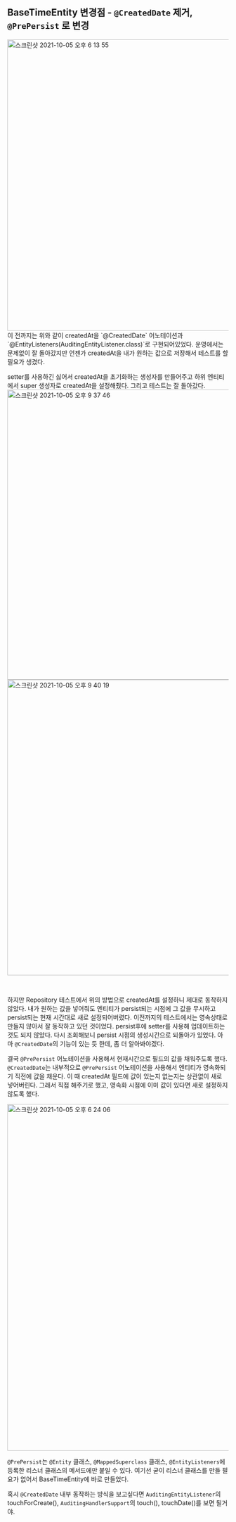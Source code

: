 ## BaseTimeEntity 변경점 - `@CreatedDate` 제거, `@PrePersist` 로 변경

<img width="663" alt="스크린샷 2021-10-05 오후 6 13 55" src="https://user-images.githubusercontent.com/56679885/135995219-08be7a53-9981-4088-8f4c-da760b64209f.png">
이 전까지는 위와 같이 createdAt을 `@CreatedDate` 어노테이션과 `@EntityListeners(AuditingEntityListener.class)`로 구현되어있었다. 운영에서는 문제없이 잘 돌아갔지만 언젠가 createdAt을 내가 원하는 값으로 저장해서 테스트를 할 필요가 생겼다.

<br>

setter를 사용하긴 싫어서 createdAt을 초기화하는 생성자를 만들어주고 하위 엔티티에서 super 생성자로 createdAt을 설정해줬다. 그리고 테스트는 잘 돌아갔다.
<img width="660" alt="스크린샷 2021-10-05 오후 9 37 46" src="https://user-images.githubusercontent.com/56679885/136023813-70d20df6-8e6e-4720-bfa1-6a412663a97d.png">
<img width="673" alt="스크린샷 2021-10-05 오후 9 40 19" src="https://user-images.githubusercontent.com/56679885/136024223-aa1dc60c-8d16-45d4-b4cf-d7ae44e80e73.png">

<br>

하지만 Repository 테스트에서 위의 방법으로 createdAt를 설정하니 제대로 동작하지 않았다. 내가 원하는 값을 넣어줘도 엔티티가 persist되는 시점에 그 값을 무시하고 persist되는 현재 시간대로 새로 설정되어버렸다. 이전까지의 테스트에서는 영속상태로 만들지 않아서 잘 동작하고 있던 것이었다. persist후에 setter를 사용해 업데이트하는 것도 되지 않았다. 다시 조회해보니 persist 시점의 생성시간으로 되돌아가 있었다. 아마 `@CreatedDate`의 기능이 있는 듯 한데, 좀 더 알아봐야겠다.

결국 `@PrePersist` 어노테이션을 사용해서 현재시간으로 필드의 값을 채워주도록 했다.
`@CreatedDate`는 내부적으로 `@PrePersist` 어노테이션을 사용해서 엔티티가 영속화되기 직전에 값을 채운다. 이 때 createdAt 필드에 값이 있는지 없는지는 상관없이 새로 넣어버린다. 그래서 직접 해주기로 했고, 영속화 시점에 이미 값이 있다면 새로 설정하지 않도록 했다.

<img width="789" alt="스크린샷 2021-10-05 오후 6 24 06" src="https://user-images.githubusercontent.com/56679885/135996837-49cfd6ee-b677-410b-ab37-413b2563ff87.png">

`@PrePersist`는 `@Entity` 클래스, `@MappedSuperclass` 클래스, `@EntityListeners`에 등록한 리스너 클래스의 메서드에만 붙일 수 있다. 여기선 굳이 리스너 클래스를 만들 필요가 없어서 BaseTimeEntity에 바로 만들었다.

혹시 `@CreatedDate` 내부 동작하는 방식을 보고싶다면 `AuditingEntityListener`의 touchForCreate(), `AuditingHandlerSupport`의 touch(), touchDate()를 보면 될거야.
